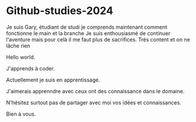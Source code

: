 # Github-studies-2024
Je suis Gary,
étudiant de studi je comprends maintenant comment fonctionne le main et la branche
Je suis enthousiasmé de continuer l'aventure mais pour celà il me faut plus de sacrifices. 
Très content et on ne lâche rien

Hello world.

J'apprends à coder.

Actuellement je suis en apprentissage.

J'aimerais apprenndre avec ceux ont des connaissance dans le domaine.

N'hésitez surtout pas de partager avec moi vos idées et connaissances.

Bien à vous.
